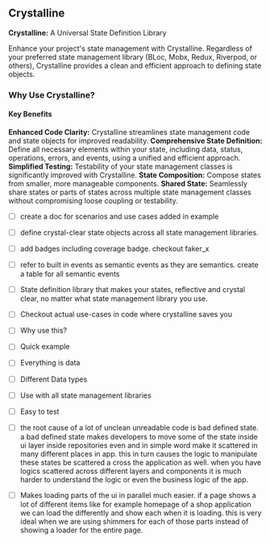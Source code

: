 ## Crystalline

**Crystalline:** A Universal State Definition Library

Enhance your project's state management with Crystalline. Regardless of your preferred state management library (BLoc, Mobx, Redux, Riverpod, or others), Crystalline provides a clean and efficient approach to defining state objects.

### Why Use Crystalline?

#### Key Benefits

**Enhanced Code Clarity:** Crystalline streamlines state management code and state objects for improved readability.
**Comprehensive State Definition:** Define all necessary elements within your state, including data, status, operations, errors, and events, using a unified and efficient approach.
**Simplified Testing:** Testability of your state management classes is significantly improved with Crystalline.
**State Composition:** Compose states from smaller, more manageable components.
**Shared State:** Seamlessly share states or parts of states across multiple state management classes without compromising loose coupling or testability.

- [ ] create a doc for scenarios and use cases added in example

- [ ] define crystal-clear state objects across all state management libraries.

- [ ] add badges including coverage badge. checkout faker_x
- [ ] refer to built in events as semantic events as they are semantics. create a table for all semantic events

- [ ] State definition library that makes your states, reflective and crystal clear, no matter what state management library you use.

- [ ] Checkout actual use-cases in code where crystalline saves you

- [ ] Why use this?

- [ ] Quick example

- [ ] Everything is data

- [ ] Different Data types

- [ ] Use with all state management libraries

- [ ] Easy to test

- [ ] the root cause of a lot of unclean unreadable code is bad defined state. a bad defined state makes developers to move some of the state inside ui layer inside repositories even and in simple word make it scattered in many different places in app. this in turn causes the logic to manipulate these states be scattered a cross the application as well. when you have logics scattered across different layers and components it is much harder to understand the logic or even the business logic of the app.

- [ ] Makes loading parts of the ui in parallel much easier. if a page shows a lot of different items like for example homepage of a shop application we can load the differently and show each when it is loading. this is very ideal when we are using shimmers for each of those parts instead of showing a loader for the entire page.
